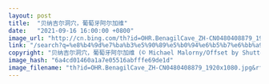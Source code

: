 ```yaml
---
layout: post
title:  "贝纳吉尔洞穴，葡萄牙阿尔加维"
date:   "2021-09-16 16:00:00 +0800"
image_url: "http://cn.bing.com/th?id=OHR.BenagilCave_ZH-CN0480408879_1920x1080.jpg&rf=LaDigue_1920x1080.jpg&pid=hp"
link: "/search?q=%e8%b4%9d%e7%ba%b3%e5%90%89%e5%b0%94%e6%b5%b7%e6%bb%a9%e6%b4%9e%e7%a9%b4&form=hpcapt&mkt=zh-cn"
copyright: "贝纳吉尔洞穴，葡萄牙阿尔加维 (© Michael Malorny/Offset by Shutterstock)"
image_hash: "6a4cd01460a1a7e05516abfffe69de1d"
image_filename: "th?id=OHR.BenagilCave_ZH-CN0480408879_1920x1080.jpg&rf=LaDigue_1920x1080.jpg&pid=hp"
---
```

